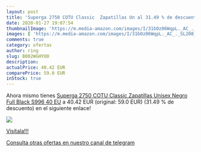 ```yaml
---
layout: post
title: 'Superga 2750 COTU Classic  Zapatillas Un al 31.49 % de descuento'
date: 2020-01-27 19:07:54
thumbnailImage: 'https://m.media-amazon.com/images/I/31bOz06WqpL._AC_._SL200_.jpg'
images: [ 'https://m.media-amazon.com/images/I/31bOz06WqpL._AC_._SL200_.jpg' ]
comments: true
category: ofertas
author: ring
slug: B002WGHYO0
description:
actualPrice: 40.42 EUR
comparePrice: 59.0 EUR
inStock: true
---
```


Ahora mismo tienes [Superga 2750 COTU Classic  Zapatillas Unisex  Negro  Full Black S996   40 EU](https://www.amazon.com/dp/B002WGHYO0/?tag=redken08-20) a 40.42 EUR (original: 59.0 EUR) (31.49 %  de descuento) en el siguiente enlace!

[![](https://m.media-amazon.com/images/I/31bOz06WqpL._AC_._SL200_.jpg)](https://www.amazon.com/dp/B002WGHYO0/?tag=redken08-20)

[Visítala!!!](https://www.amazon.com/dp/B002WGHYO0/?tag=redken08-20)

[Consulta otras ofertas en nuestro canal de telegram](https://t.me/s/ofertas25)
